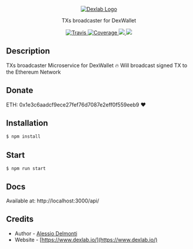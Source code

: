 <p align="center">
  <a href="https://www.dexlab.io/" target="blank"><img src="https://www.dexlab.io/static/DEXEX-logo.227b875e.png" alt="Dexlab Logo" /></a>
</p>


 <p align="center">TXs broadcaster for DexWallet</p>

<p align="center">
    <a href="https://travis-ci.org/dexlab-io/tokens-info-api">
      <img src="https://travis-ci.org/dexlab-io/tokens-info-api.svg?branch=master" alt="Travis" />
    </a>
    <a href="https://coveralls.io/github/nestjs/nest?branch=master">
      <img src="https://coveralls.io/repos/github/nestjs/nest/badge.svg?branch=master#2" alt="Coverage" />
    </a>
    <a href="http://hits.dwyl.io/dexlab-io/tokens-info-api">
      <img src="http://hits.dwyl.io/dexlab-io/tokens-info-api.svg"/>
    </a>
    <a href="https://greenkeeper.io/">
      <img src="https://badges.greenkeeper.io/dexlab-io/tokens-info-api.svg"/>
    </a>
</p>

## Description
TXs broadcaster Microservice for DexWallet 🔥
Will broadcast signed TX to the Ethereum Network

## Donate
ETH: 0x1e3c6aadcf9ece27fef76d7087e2eff0f559eeb9 ❤️

## Installation

```bash
$ npm install
```

## Start

```
$ npm run start
```

## Docs

Available at: http://localhost:3000/api/

## Credits

- Author - [Alessio Delmonti](https://github.com/Alexintosh)
- Website - [https://www.dexlab.io/](https://www.dexlab.io/)